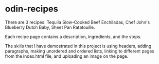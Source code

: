 # odin-recipes

There are 3 recipes: Tequila Slow-Cooked Beef Enchiladas, Chef John's Blueberry Dutch Baby, Sheet Pan Ratatouille.

Each recipe page contains a description, ingredients, and the steps.

The skills that I have demostrated in this project is using headers, adding paragraphs, making unordered and ordered lists, linking to different pages from the index.html file, and uploading an image on 
the page. 


